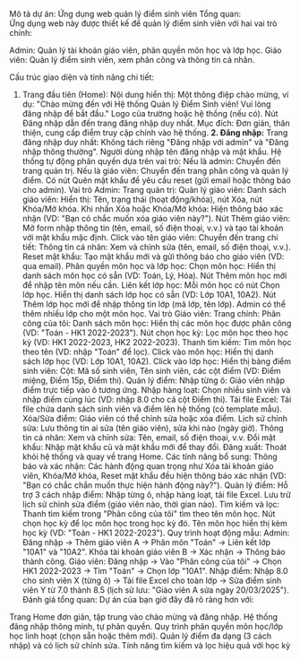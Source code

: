 Mô tả dự án: Ứng dụng web quản lý điểm sinh viên
Tổng quan:  
Ứng dụng web này được thiết kế để quản lý điểm sinh viên với hai vai trò chính:

Admin: Quản lý tài khoản giáo viên, phân quyền môn học và lớp học.
Giáo viên: Quản lý điểm sinh viên, xem phân công và thông tin cá nhân.

Cấu trúc giao diện và tính năng chi tiết:
1. Trang đầu tiên (Home):
Nội dung hiển thị:
Một thông điệp chào mừng, ví dụ:
"Chào mừng đến với Hệ thống Quản lý Điểm Sinh viên! Vui lòng đăng nhập để bắt đầu."
Logo của trường hoặc hệ thống (nếu có).
Nút Đăng nhập dẫn đến trang đăng nhập duy nhất.
Mục đích: Đơn giản, thân thiện, cung cấp điểm truy cập chính vào hệ thống.
**2. Đăng nhập:**
Trang đăng nhập duy nhất:
Không tách riêng "Đăng nhập với admin" và "Đăng nhập thông thường".
Người dùng nhập tên đăng nhập và mật khẩu.
Hệ thống tự động phân quyền dựa trên vai trò:
Nếu là admin: Chuyển đến trang quản trị.
Nếu là giáo viên: Chuyển đến trang phân công và quản lý điểm.
Có nút Quên mật khẩu để yêu cầu reset (gửi email hoặc thông báo cho admin).
Vai trò Admin:
Trang quản trị:
Quản lý giáo viên:
Danh sách giáo viên:
Hiển thị: Tên, trạng thái (hoạt động/khóa), nút Xóa, nút Khóa/Mở khóa.
Khi nhấn Xóa hoặc Khóa/Mở khóa: Hiện thông báo xác nhận (VD: "Bạn có chắc muốn xóa giáo viên này?").
Nút Thêm giáo viên:
Mở form nhập thông tin (tên, email, số điện thoại, v.v.) và tạo tài khoản với mật khẩu mặc định.
Click vào tên giáo viên: Chuyển đến trang chi tiết:
Thông tin cá nhân: Xem và chỉnh sửa (tên, email, số điện thoại, v.v.).
Reset mật khẩu: Tạo mật khẩu mới và gửi thông báo cho giáo viên (VD: qua email).
Phân quyền môn học và lớp học:
Chọn môn học:
Hiển thị danh sách môn học có sẵn (VD: Toán, Lý, Hóa).
Nút Thêm môn học mới để nhập tên môn nếu cần.
Liên kết lớp học:
Mỗi môn học có nút Chọn lớp học.
Hiển thị danh sách lớp học có sẵn (VD: Lớp 10A1, 10A2).
Nút Thêm lớp học mới để nhập thông tin lớp (mã lớp, tên lớp).
Admin có thể thêm nhiều lớp cho một môn học.
Vai trò Giáo viên:
Trang chính:
Phân công của tôi:
Danh sách môn học:
Hiển thị các môn học được phân công (VD: "Toán - HK1 2022-2023").
Nút chọn học kỳ: Lọc môn học theo học kỳ (VD: HK1 2022-2023, HK2 2022-2023).
Thanh tìm kiếm: Tìm môn học theo tên (VD: nhập "Toán" để lọc).
Click vào môn học:
Hiển thị danh sách lớp học (VD: Lớp 10A1, 10A2).
Click vào lớp học:
Hiển thị bảng điểm sinh viên:
Cột: Mã số sinh viên, Tên sinh viên, các cột điểm (VD: Điểm miệng, Điểm 15p, Điểm thi).
Quản lý điểm:
Nhập từng ô: Giáo viên nhập điểm trực tiếp vào ô tương ứng.
Nhập hàng loạt: Chọn nhiều sinh viên và nhập điểm cùng lúc (VD: nhập 8.0 cho cả cột Điểm thi).
Tải file Excel: Tải file chứa danh sách sinh viên và điểm lên hệ thống (có template mẫu).
Xóa/Sửa điểm:
Giáo viên có thể chỉnh sửa hoặc xóa điểm.
Lịch sử chỉnh sửa: Lưu thông tin ai sửa (tên giáo viên), sửa khi nào (ngày giờ).
Thông tin cá nhân:
Xem và chỉnh sửa: Tên, email, số điện thoại, v.v.
Đổi mật khẩu:
Nhập mật khẩu cũ và mật khẩu mới để thay đổi.
Đăng xuất:
Thoát khỏi hệ thống và quay về trang Home.
Các tính năng bổ sung:
Thông báo và xác nhận:
Các hành động quan trọng như Xóa tài khoản giáo viên, Khóa/Mở khóa, Reset mật khẩu đều hiện thông báo xác nhận (VD: "Bạn có chắc chắn muốn thực hiện hành động này?").
Quản lý điểm:
Hỗ trợ 3 cách nhập điểm: Nhập từng ô, nhập hàng loạt, tải file Excel.
Lưu trữ lịch sử chỉnh sửa điểm (giáo viên nào, thời gian nào).
Tìm kiếm và lọc:
Thanh tìm kiếm trong "Phân công của tôi" tìm theo tên môn học.
Nút chọn học kỳ để lọc môn học trong học kỳ đó.
Tên môn học hiển thị kèm học kỳ (VD: "Toán - HK1 2022-2023").
Quy trình hoạt động mẫu:
Admin:
Đăng nhập → Thêm giáo viên A → Phân môn "Toán" → Liên kết lớp "10A1" và "10A2".
Khóa tài khoản giáo viên B → Xác nhận → Thông báo thành công.
Giáo viên:
Đăng nhập → Vào "Phân công của tôi" → Chọn HK1 2022-2023 → Tìm "Toán" → Chọn lớp "10A1".
Nhập điểm: Nhập 8.0 cho sinh viên X (từng ô) → Tải file Excel cho toàn lớp → Sửa điểm sinh viên Y từ 7.0 thành 8.5 (lịch sử lưu: "Giáo viên A sửa ngày 20/03/2025").
Đánh giá tổng quan:
Dự án của bạn giờ đây đã rõ ràng hơn với:

Trang Home đơn giản, tập trung vào chào mừng và đăng nhập.
Hệ thống đăng nhập thông minh, tự phân quyền.
Quy trình phân quyền môn học/lớp học linh hoạt (chọn sẵn hoặc thêm mới).
Quản lý điểm đa dạng (3 cách nhập) và có lịch sử chỉnh sửa.
Tính năng tìm kiếm và lọc hiệu quả với học kỳ
